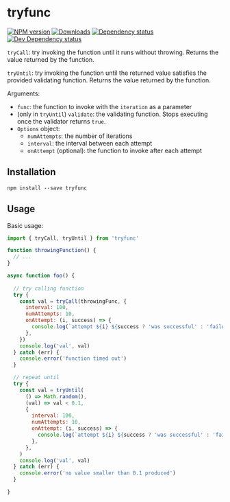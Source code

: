 # tryfunc

[![NPM version][npm-image]][npm-url] [![Downloads][downloads-image]][npm-url] [![Dependency status][david-dm-image]][david-dm-url] [![Dev Dependency status][david-dm-dev-image]][david-dm-dev-url]

`tryCall`: try invoking the function until it runs without throwing. Returns the value returned by the function.

`tryUntil`: try invoking the function until the returned value satisfies the provided validating function. Returns the value returned by the function.

Arguments:
* `func`: the function to invoke with the `iteration` as a parameter
* (only in `tryUntil`) `validate`: the validating function. Stops executing once the validator returns `true`.
* `Options` object:
  * `numAttempts`: the number of iterations
  * `interval`: the interval between each attempt
  * `onAttempt` (optional):  the function to invoke after each attempt

## Installation
```
npm install --save tryfunc
```

## Usage
Basic usage:
```javascript
import { tryCall, tryUntil } from 'tryfunc'

function throwingFunction() {
  // ...
}

async function foo() {
  
  // try calling function
  try {
    const val = tryCall(throwingFunc, {
      interval: 100,
      numAttempts: 10,
      onAttempt: (i, success) => {
        console.log(`attempt ${i} ${success ? 'was successful' : 'failed'}`)
      },
    })
    console.log('val', val)
  } catch (err) {
    console.error('function timed out')
  }

  // repeat until
  try {
    const val = tryUntil(
      () => Math.random(),
      (val) => val < 0.1,
      {
        interval: 100,
        numAttempts: 10,
        onAttempt: (i, success) => {
          console.log(`attempt ${i} ${success ? 'was successful' : 'failed'}`)
        },
      },
    )
    console.log('val', val)
  } catch (err) {
    console.error('no value smaller than 0.1 produced')
  }

}
```

[npm-url]: https://npmjs.org/package/tryfunc
[downloads-image]: http://img.shields.io/npm/dm/tryfunc.svg
[npm-image]: http://img.shields.io/npm/v/tryfunc.svg
[david-dm-url]:https://david-dm.org/inker/tryfunc
[david-dm-image]:https://david-dm.org/inker/tryfunc.svg
[david-dm-dev-url]:https://david-dm.org/inker/tryfunc#info=devDependencies
[david-dm-dev-image]:https://david-dm.org/inker/tryfunc/dev-status.svg
